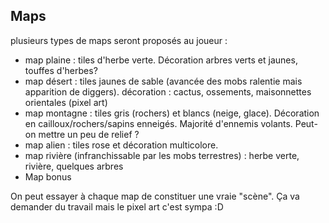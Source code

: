 ## Maps

plusieurs types de maps seront proposés au joueur :

- map plaine : tiles d'herbe verte. Décoration arbres verts et jaunes, touffes d'herbes?
- map désert : tiles jaunes de sable (avancée des mobs ralentie mais apparition de diggers). décoration : cactus, ossements, maisonnettes orientales (pixel art)
- map montagne : tiles gris (rochers) et blancs (neige, glace). Décoration en cailloux/rochers/sapins enneigés. Majorité d'ennemis volants. Peut-on mettre un peu de relief ?
- map alien : tiles rose et décoration multicolore.
- map rivière (infranchissable par les mobs terrestres) : herbe verte, rivière, quelques arbres
- Map bonus

On peut essayer à chaque map de constituer une vraie "scène". Ça va demander du travail mais le pixel art c'est sympa :D
